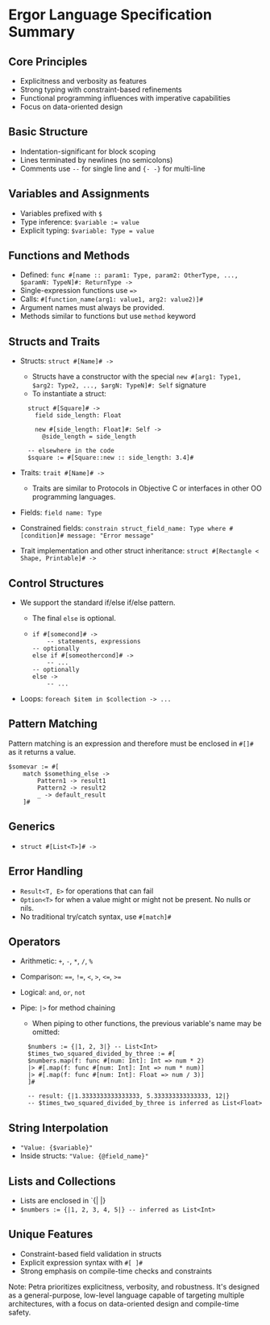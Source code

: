 # Ergor Language Specification Summary

## Core Principles

- Explicitness and verbosity as features
- Strong typing with constraint-based refinements
- Functional programming influences with imperative capabilities
- Focus on data-oriented design

## Basic Structure

- Indentation-significant for block scoping
- Lines terminated by newlines (no semicolons)
- Comments use `--` for single line and `{- -}` for multi-line

## Variables and Assignments

- Variables prefixed with `$`
- Type inference: `$variable := value`
- Explicit typing: `$variable: Type = value`

## Functions and Methods

- Defined: `func #[name :: param1: Type, param2: OtherType, ..., $paramN: TypeN]#: ReturnType ->`
- Single-expression functions use `=>`
- Calls: `#[function_name(arg1: value1, arg2: value2)]#`
- Argument names must always be provided.
- Methods similar to functions but use `method` keyword

## Structs and Traits

- Structs: `struct #[Name]# ->`
  - Structs have a constructor with the special `new #[arg1: Type1, $arg2: Type2, ..., $argN: TypeN]#: Self` signature
  - To instantiate a struct:
  
  ```petra
    struct #[Square]# ->
      field side_length: Float

      new #[side_length: Float]#: Self ->
        @side_length = side_length

    -- elsewhere in the code
    $square := #[Square::new :: side_length: 3.4]#
  ```

- Traits: `trait #[Name]# ->`
  - Traits are similar to Protocols in Objective C or interfaces in other OO programming languages.
- Fields: `field name: Type`
- Constrained fields: `constrain struct_field_name: Type where #[condition]# message: "Error message"`
- Trait implementation and other struct inheritance: `struct #[Rectangle < Shape, Printable]# ->`

## Control Structures

- We support the standard if/else if/else pattern.
  - The final `else` is optional.

  - ```petra
    if #[somecond]# ->
        -- statements, expressions
    -- optionally
    else if #[someothercond]# ->
        -- ...
    -- optionally
    else ->
        -- ...
    ```

- Loops: `foreach $item in $collection -> ...`

## Pattern Matching

Pattern matching is an expression and therefore must be enclosed in `#[]#` as it returns a value.

```petra
$somevar := #[
    match $something_else ->
        Pattern1 -> result1
        Pattern2 -> result2
        _ -> default_result
    ]#
```

## Generics

- `struct #[List<T>]# ->`

## Error Handling

- `Result<T, E>` for operations that can fail
- `Option<T>` for when a value might or might not be present. No nulls or nils.
- No traditional try/catch syntax, use `#[match]#`

## Operators

- Arithmetic: `+`, `-`, `*`, `/`, `%`
- Comparison: `==`, `!=`, `<`, `>`, `<=`, `>=`
- Logical: `and`, `or`, `not`
- Pipe: `|>` for method chaining
  - When piping to other functions, the previous variable's name may be omitted:

  ```petra
    $numbers := {|1, 2, 3|} -- List<Int>
    $times_two_squared_divided_by_three := #[
    $numbers.map(f: func #[num: Int]: Int => num * 2)
    |> #[.map(f: func #[num: Int]: Int => num * num)]
    |> #[.map(f: func #[num: Int]: Float => num / 3)]
    ]#

    -- result: {|1.3333333333333333, 5.333333333333333, 12|}
    -- $times_two_squared_divided_by_three is inferred as List<Float>
  ```

## String Interpolation

- `"Value: {$variable}"`
- Inside structs: `"Value: {@field_name}"`

## Lists and Collections

- Lists are enclosed in `{| |}
- `$numbers := {|1, 2, 3, 4, 5|} -- inferred as List<Int>`

## Unique Features

- Constraint-based field validation in structs
- Explicit expression syntax with `#[ ]#`
- Strong emphasis on compile-time checks and constraints

Note: Petra prioritizes explicitness, verbosity, and robustness. It's designed as a general-purpose, low-level language capable of targeting multiple architectures, with a focus on data-oriented design and compile-time safety.
